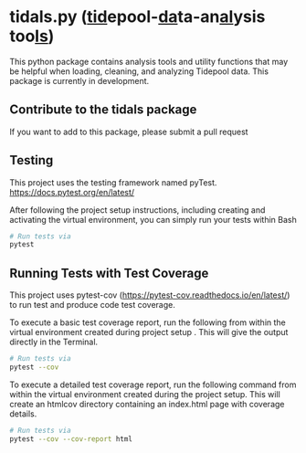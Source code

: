 # tidals.py (<u>tid</u>epool-<u>da</u>ta-an<u>al</u>ysis too<u>ls</u>)
This python package contains analysis tools and utility functions that
may be helpful when loading, cleaning, and analyzing Tidepool data. This
package is currently in development.
 

## Contribute to the tidals package
If you want to add to this package, please submit a pull request


## Testing
This project uses the testing framework named pyTest. https://docs.pytest.org/en/latest/

After following the project setup instructions, including creating and activating the
virtual environment, you can simply run your tests within Bash

``` bash
# Run tests via  
pytest 
```

## Running Tests with Test Coverage 
This project uses pytest-cov (https://pytest-cov.readthedocs.io/en/latest/) to run test and produce code 
test coverage. 

To execute a basic test coverage report, run the following from within the virtual environment created during project setup
. This will give the output directly in the Terminal.
``` bash
# Run tests via  
pytest --cov 
```

To execute a detailed test coverage report, run the following command from within the virtual environment created during 
the project setup. 
This will create an htmlcov directory containing an index.html page with coverage details.
``` bash
# Run tests via  
pytest --cov --cov-report html
```